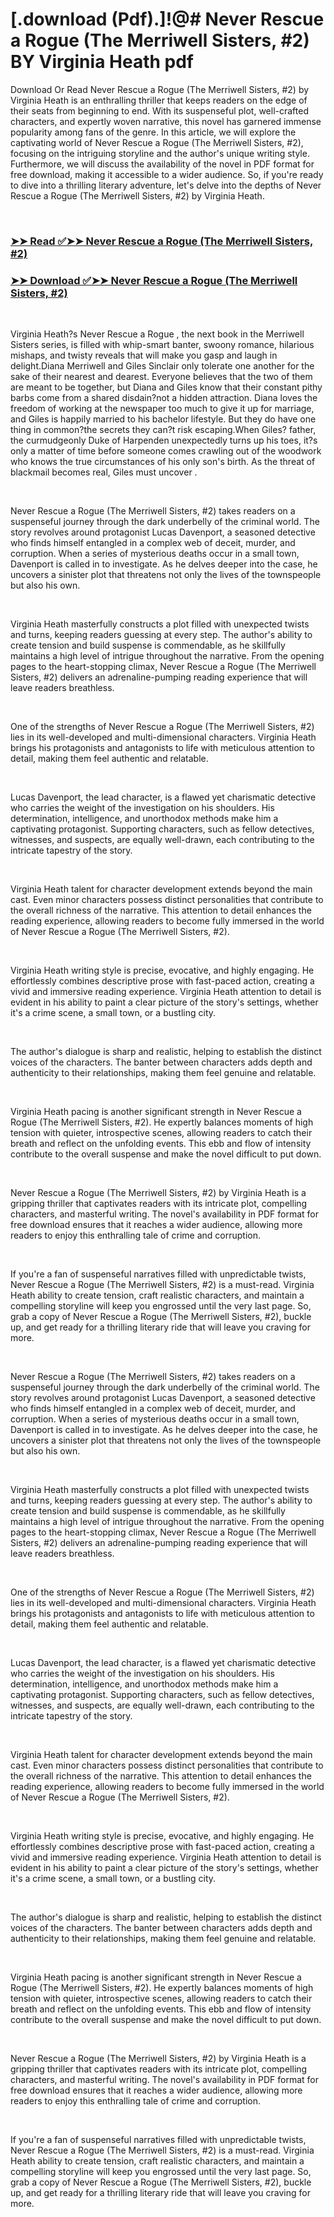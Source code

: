 # [.download (Pdf).]!@# Never Rescue a Rogue (The Merriwell Sisters, #2) BY Virginia Heath pdf

<p>Download Or Read Never Rescue a Rogue (The Merriwell Sisters, #2) by Virginia Heath is an enthralling thriller that keeps readers on the edge of their seats from beginning to end. With its suspenseful plot, well-crafted characters, and expertly woven narrative, this novel has garnered immense popularity among fans of the genre. In this article, we will explore the captivating world of Never Rescue a Rogue (The Merriwell Sisters, #2), focusing on the intriguing storyline and the author's unique writing style. Furthermore, we will discuss the availability of the novel in PDF format for free download, making it accessible to a wider audience. So, if you're ready to dive into a thrilling literary adventure, let's delve into the depths of Never Rescue a Rogue (The Merriwell Sisters, #2) by Virginia Heath.</p>
<p>&nbsp;</p>

### [➤➤ Read ✅➤➤ Never Rescue a Rogue (The Merriwell Sisters, #2)](https://realpdfbooksdrive.blogspot.com/id/59808217)

### [➤➤ Download ✅➤➤ Never Rescue a Rogue (The Merriwell Sisters, #2)](https://realpdfbooksdrive.blogspot.com/id/59808217)

<p>&nbsp;</p>
<p>Virginia Heath?s Never Rescue a Rogue , the next book in the Merriwell Sisters series, is filled with whip-smart banter, swoony romance, hilarious mishaps, and twisty reveals that will make you gasp and laugh in delight.Diana Merriwell and Giles Sinclair only tolerate one another for the sake of their nearest and dearest. Everyone believes that the two of them are meant to be together, but Diana and Giles know that their constant pithy barbs come from a shared disdain?not a hidden attraction. Diana loves the freedom of working at the newspaper too much to give it up for marriage, and Giles is happily married to his bachelor lifestyle. But they do have one thing in common?the secrets they can?t risk escaping.When Giles? father, the curmudgeonly Duke of Harpenden unexpectedly turns up his toes, it?s only a matter of time before someone comes crawling out of the woodwork who knows the true circumstances of his only son's birth. As the threat of blackmail becomes real, Giles must uncover .</p>
<p>&nbsp;</p>
<p>Never Rescue a Rogue (The Merriwell Sisters, #2) takes readers on a suspenseful journey through the dark underbelly of the criminal world. The story revolves around protagonist Lucas Davenport, a seasoned detective who finds himself entangled in a complex web of deceit, murder, and corruption. When a series of mysterious deaths occur in a small town, Davenport is called in to investigate. As he delves deeper into the case, he uncovers a sinister plot that threatens not only the lives of the townspeople but also his own.</p>
<p>&nbsp;</p>
<p>Virginia Heath masterfully constructs a plot filled with unexpected twists and turns, keeping readers guessing at every step. The author's ability to create tension and build suspense is commendable, as he skillfully maintains a high level of intrigue throughout the narrative. From the opening pages to the heart-stopping climax, Never Rescue a Rogue (The Merriwell Sisters, #2) delivers an adrenaline-pumping reading experience that will leave readers breathless.</p>
<p>&nbsp;</p>
<p>One of the strengths of Never Rescue a Rogue (The Merriwell Sisters, #2) lies in its well-developed and multi-dimensional characters. Virginia Heath brings his protagonists and antagonists to life with meticulous attention to detail, making them feel authentic and relatable.</p>
<p>&nbsp;</p>
<p>Lucas Davenport, the lead character, is a flawed yet charismatic detective who carries the weight of the investigation on his shoulders. His determination, intelligence, and unorthodox methods make him a captivating protagonist. Supporting characters, such as fellow detectives, witnesses, and suspects, are equally well-drawn, each contributing to the intricate tapestry of the story.</p>
<p>&nbsp;</p>
<p>Virginia Heath talent for character development extends beyond the main cast. Even minor characters possess distinct personalities that contribute to the overall richness of the narrative. This attention to detail enhances the reading experience, allowing readers to become fully immersed in the world of Never Rescue a Rogue (The Merriwell Sisters, #2).</p>
<p>&nbsp;</p>
<p>Virginia Heath writing style is precise, evocative, and highly engaging. He effortlessly combines descriptive prose with fast-paced action, creating a vivid and immersive reading experience. Virginia Heath attention to detail is evident in his ability to paint a clear picture of the story's settings, whether it's a crime scene, a small town, or a bustling city.</p>
<p>&nbsp;</p>
<p>The author's dialogue is sharp and realistic, helping to establish the distinct voices of the characters. The banter between characters adds depth and authenticity to their relationships, making them feel genuine and relatable.</p>
<p>&nbsp;</p>
<p>Virginia Heath pacing is another significant strength in Never Rescue a Rogue (The Merriwell Sisters, #2). He expertly balances moments of high tension with quieter, introspective scenes, allowing readers to catch their breath and reflect on the unfolding events. This ebb and flow of intensity contribute to the overall suspense and make the novel difficult to put down.</p>
<p>&nbsp;</p>
<p>Never Rescue a Rogue (The Merriwell Sisters, #2) by Virginia Heath is a gripping thriller that captivates readers with its intricate plot, compelling characters, and masterful writing. The novel's availability in PDF format for free download ensures that it reaches a wider audience, allowing more readers to enjoy this enthralling tale of crime and corruption.</p>
<p>&nbsp;</p>
<p>If you're a fan of suspenseful narratives filled with unpredictable twists, Never Rescue a Rogue (The Merriwell Sisters, #2) is a must-read. Virginia Heath ability to create tension, craft realistic characters, and maintain a compelling storyline will keep you engrossed until the very last page. So, grab a copy of Never Rescue a Rogue (The Merriwell Sisters, #2), buckle up, and get ready for a thrilling literary ride that will leave you craving for more.</p>
<p>&nbsp;</p>
<p>Never Rescue a Rogue (The Merriwell Sisters, #2) takes readers on a suspenseful journey through the dark underbelly of the criminal world. The story revolves around protagonist Lucas Davenport, a seasoned detective who finds himself entangled in a complex web of deceit, murder, and corruption. When a series of mysterious deaths occur in a small town, Davenport is called in to investigate. As he delves deeper into the case, he uncovers a sinister plot that threatens not only the lives of the townspeople but also his own.</p>
<p>&nbsp;</p>
<p>Virginia Heath masterfully constructs a plot filled with unexpected twists and turns, keeping readers guessing at every step. The author's ability to create tension and build suspense is commendable, as he skillfully maintains a high level of intrigue throughout the narrative. From the opening pages to the heart-stopping climax, Never Rescue a Rogue (The Merriwell Sisters, #2) delivers an adrenaline-pumping reading experience that will leave readers breathless.</p>
<p>&nbsp;</p>
<p>One of the strengths of Never Rescue a Rogue (The Merriwell Sisters, #2) lies in its well-developed and multi-dimensional characters. Virginia Heath brings his protagonists and antagonists to life with meticulous attention to detail, making them feel authentic and relatable.</p>
<p>&nbsp;</p>
<p>Lucas Davenport, the lead character, is a flawed yet charismatic detective who carries the weight of the investigation on his shoulders. His determination, intelligence, and unorthodox methods make him a captivating protagonist. Supporting characters, such as fellow detectives, witnesses, and suspects, are equally well-drawn, each contributing to the intricate tapestry of the story.</p>
<p>&nbsp;</p>
<p>Virginia Heath talent for character development extends beyond the main cast. Even minor characters possess distinct personalities that contribute to the overall richness of the narrative. This attention to detail enhances the reading experience, allowing readers to become fully immersed in the world of Never Rescue a Rogue (The Merriwell Sisters, #2).</p>
<p>&nbsp;</p>
<p>Virginia Heath writing style is precise, evocative, and highly engaging. He effortlessly combines descriptive prose with fast-paced action, creating a vivid and immersive reading experience. Virginia Heath attention to detail is evident in his ability to paint a clear picture of the story's settings, whether it's a crime scene, a small town, or a bustling city.</p>
<p>&nbsp;</p>
<p>The author's dialogue is sharp and realistic, helping to establish the distinct voices of the characters. The banter between characters adds depth and authenticity to their relationships, making them feel genuine and relatable.</p>
<p>&nbsp;</p>
<p>Virginia Heath pacing is another significant strength in Never Rescue a Rogue (The Merriwell Sisters, #2). He expertly balances moments of high tension with quieter, introspective scenes, allowing readers to catch their breath and reflect on the unfolding events. This ebb and flow of intensity contribute to the overall suspense and make the novel difficult to put down.</p>
<p>&nbsp;</p>
<p>Never Rescue a Rogue (The Merriwell Sisters, #2) by Virginia Heath is a gripping thriller that captivates readers with its intricate plot, compelling characters, and masterful writing. The novel's availability in PDF format for free download ensures that it reaches a wider audience, allowing more readers to enjoy this enthralling tale of crime and corruption.</p>
<p>&nbsp;</p>
<p>If you're a fan of suspenseful narratives filled with unpredictable twists, Never Rescue a Rogue (The Merriwell Sisters, #2) is a must-read. Virginia Heath ability to create tension, craft realistic characters, and maintain a compelling storyline will keep you engrossed until the very last page. So, grab a copy of Never Rescue a Rogue (The Merriwell Sisters, #2), buckle up, and get ready for a thrilling literary ride that will leave you craving for more.</p>
<p>&nbsp;</p>
